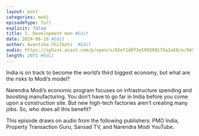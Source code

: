 ```yaml
---
layout: post
categories: modi
episodeType: full
explicit: false
title: 5. Development man #Edit
date: 2024-06-10 #Edit
author: Avantika Chilkoti  #Edit
audio: https://sphinx.acast.com/p/open/s/65ef1d0f3e599300175a2a58/e/665dfc4600559f0012a037c2/media.mp3?tk=eyJ1aWQiOiJDQUFTIiwidGsiOiJxZTI1RFlmZCIsImFkcyI6ZmFsc2UsInNwb25zIjpmYWxzZSwidCI6IjJlODRlMDg2LTAyZTUtNGM4MS1iZjQwLTU4NzlkZWU5YjlmZCIsImluIjoiaHR0cHM6Ly9hdGVhbS1wZWdhc3VzLXB1YmxpYy1idWNrZXQtc3RhZ2luZy5zMy1ldS13ZXN0LTEuYW1hem9uYXdzLmNvbS9hdWRpby9pbnRyb19lbXB0eS5tcDMiLCJvdXQiOiJodHRwczovL2F0ZWFtLXBlZ2FzdXMtcHVibGljLWJ1Y2tldC1zdGFnaW5nLnMzLWV1LXdlc3QtMS5hbWF6b25hd3MuY29tL2F1ZGlvL291dHJvX2VtcHR5Lm1wMyIsInN0YXR1cyI6InByaXZhdGUifQ==&sig=xNHuHz0gu4pAOGcD-6y9H5cuqvkg9aXzU3_YmCqJjns #Edit
length: 2071 #Edit
---
```

India is on track to become the world’s third biggest economy, but what are the risks to Modi’s model?

Narendra Modi’s economic program focuses on infrastructure spending and boosting manufacturing. You don’t have to go far in India before you come upon a construction site. But new high-tech factories aren’t creating many jobs. So, who does all this benefit? 

This episode draws on audio from the following publishers: PMO India, Property Transaction Guru, Sansad TV, and Narendra Modi YouTube.